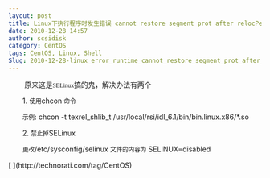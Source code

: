 ```yaml
---
layout: post
title: Linux下执行程序时发生错误 cannot restore segment prot after relocPermission denied
date: 2010-12-28 14:57
author: scsidisk
category: CentOS
tags: CentOS, Linux, Shell
Slug: 2010-12-28-linux_error_runtime_cannot_restore_segment_prot_after_reloc
---
```


<span style="font-family: 'STHeiti Light';">　　</span>
<span style="font-family: 'STHeiti Light';">原来这是<span style="font: 12.0px Monaco;">SELinux</span>搞的鬼，解决办法有两个</span>

<span style="font: 12.0px STHeiti Light;">　　</span> 1.
<span style="font: 12.0px STHeiti Light;">使用</span>chcon
<span style="font: 12.0px STHeiti Light;">命令</span>

<span style="font: 12.0px STHeiti Light;">　　</span>
<span style="font: 12.0px STHeiti Light;">示例</span>: chcon -t
texrel\_shlib\_t /usr/local/rsi/idl\_6.1/bin/bin.linux.x86/\*.so

<span style="font: 12.0px STHeiti Light;">　　</span> 2.
<span style="font: 12.0px STHeiti Light;">禁止掉</span>SELinux

<span style="font: 12.0px STHeiti Light;">　　</span>
<span style="font: 12.0px STHeiti Light;">更改</span>/etc/sysconfig/selinux
<span style="font: 12.0px STHeiti Light;">文件的内容为</span>
SELINUX=disabled

<div class="posttagsblock">
[ ](http://technorati.com/tag/CentOS)

</div>


